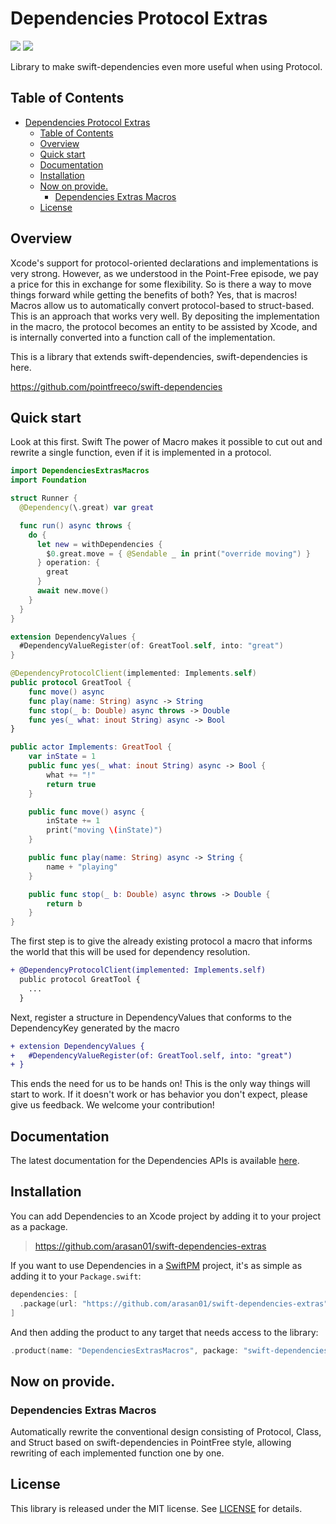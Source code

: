 # Dependencies Protocol Extras

[![](https://img.shields.io/endpoint?url=https%3A%2F%2Fswiftpackageindex.com%2Fapi%2Fpackages%2Farasan01%2Fswift-dependencies-extras%2Fbadge%3Ftype%3Dswift-versions)](https://swiftpackageindex.com/arasan01/swift-dependencies-extras)
[![](https://img.shields.io/endpoint?url=https%3A%2F%2Fswiftpackageindex.com%2Fapi%2Fpackages%2Farasan01%2Fswift-dependencies-extras%2Fbadge%3Ftype%3Dplatforms)](https://swiftpackageindex.com/arasan01/swift-dependencies-extras)

Library to make swift-dependencies even more useful when using Protocol.

## Table of Contents

- [Dependencies Protocol Extras](#dependencies-protocol-extras)
  - [Table of Contents](#table-of-contents)
  - [Overview](#overview)
  - [Quick start](#quick-start)
  - [Documentation](#documentation)
  - [Installation](#installation)
  - [Now on provide.](#now-on-provide)
    - [Dependencies Extras Macros](#dependencies-extras-macros)
  - [License](#license)

## Overview

Xcode's support for protocol-oriented declarations and implementations is very strong. However, as we understood in the Point-Free episode, we pay a price for this in exchange for some flexibility. So is there a way to move things forward while getting the benefits of both? Yes, that is macros! Macros allow us to automatically convert protocol-based to struct-based. This is an approach that works very well. By depositing the implementation in the macro, the protocol becomes an entity to be assisted by Xcode, and is internally converted into a function call of the implementation.

This is a library that extends swift-dependencies, swift-dependencies is here.

https://github.com/pointfreeco/swift-dependencies

## Quick start

Look at this first. Swift The power of Macro makes it possible to cut out and rewrite a single function, even if it is implemented in a protocol.

```swift
import DependenciesExtrasMacros
import Foundation

struct Runner {
  @Dependency(\.great) var great

  func run() async throws {
    do {
      let new = withDependencies {
        $0.great.move = { @Sendable _ in print("override moving") }
      } operation: {
        great
      }
      await new.move()
    }
  }
}

extension DependencyValues {
  #DependencyValueRegister(of: GreatTool.self, into: "great")
}

@DependencyProtocolClient(implemented: Implements.self)
public protocol GreatTool {
    func move() async
    func play(name: String) async -> String
    func stop(_ b: Double) async throws -> Double
    func yes(_ what: inout String) async -> Bool
}

public actor Implements: GreatTool {
    var inState = 1
    public func yes(_ what: inout String) async -> Bool {
        what += "!"
        return true
    }

    public func move() async {
        inState += 1
        print("moving \(inState)")
    }

    public func play(name: String) async -> String {
        name + "playing"
    }

    public func stop(_ b: Double) async throws -> Double {
        return b
    }
}
```

The first step is to give the already existing protocol a macro that informs the world that this will be used for dependency resolution.

```diff
+ @DependencyProtocolClient(implemented: Implements.self)
  public protocol GreatTool {
    ...
  }
```

Next, register a structure in DependencyValues that conforms to the DependencyKey generated by the macro

```diff
+ extension DependencyValues {
+   #DependencyValueRegister(of: GreatTool.self, into: "great")
+ }
```

This ends the need for us to be hands on! This is the only way things will start to work. If it doesn't work or has behavior you don't expect, please give us feedback. We welcome your contribution!

## Documentation

The latest documentation for the Dependencies APIs is available [here][docs].

## Installation

You can add Dependencies to an Xcode project by adding it to your project as a package.

> https://github.com/arasan01/swift-dependencies-extras

If you want to use Dependencies in a [SwiftPM](https://swift.org/package-manager/) project, it's as
simple as adding it to your `Package.swift`:

``` swift
dependencies: [
  .package(url: "https://github.com/arasan01/swift-dependencies-extras", from: "0.1.0")
]
```

And then adding the product to any target that needs access to the library:

```swift
.product(name: "DependenciesExtrasMacros", package: "swift-dependencies-extras"),
```

## Now on provide.

### Dependencies Extras Macros

Automatically rewrite the conventional design consisting of Protocol, Class, and Struct based on swift-dependencies in PointFree style, allowing rewriting of each implemented function one by one.

## License

This library is released under the MIT license. See [LICENSE](LICENSE) for details.

[docs]: https://swiftpackageindex.com/arasan01/swift-dependencies-extras/main/documentation/dependenciesextrasmacros
